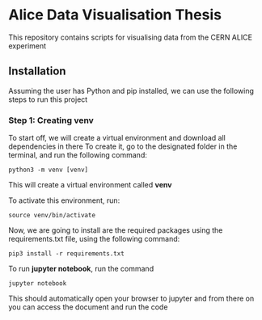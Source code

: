 # Alice Data Visualisation Thesis
This repository contains scripts for visualising data from the CERN ALICE experiment

## Installation
Assuming the user has Python and pip installed, we can use the following steps to run this project

### Step 1: Creating venv
To start off, we will create a virtual environment and download all dependencies in there
To create it, go to the designated folder in the terminal, and run the following command:
```
python3 -m venv [venv]
```
This will create a virtual environment called **venv**

To activate this environment, run:
```
source venv/bin/activate
```
Now, we are going to install are the required packages using the requirements.txt file, using the following command:
```
pip3 install -r requirements.txt
```

To run **jupyter notebook**, run the command
```
jupyter notebook
```
This should automatically open your browser to jupyter and from there on you can access the document and run the code
